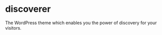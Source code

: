 discoverer
==========

The WordPress theme which enables you the power of discovery for your visitors.
